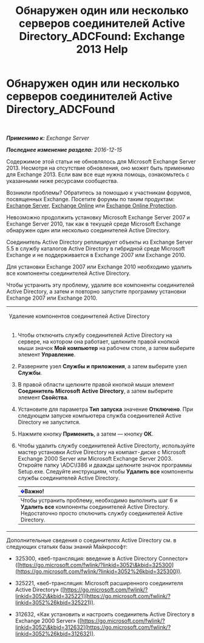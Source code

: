 ﻿---
title: 'Обнаружен один или несколько серверов соединителей Active Directory_ADCFound: Exchange 2013 Help'
TOCTitle: Обнаружен один или несколько серверов соединителей Active Directory_ADCFound
ms:assetid: a874f51f-09a2-4a76-9695-d61fb1ee6c1c
ms:mtpsurl: https://technet.microsoft.com/ru-ru/library/ms.exch.setupreadiness.adcfound(v=EXCHG.150)
ms:contentKeyID: 50488808
ms.date: 05/22/2018
mtps_version: v=EXCHG.150
ms.translationtype: MT
---

# Обнаружен один или несколько серверов соединителей Active Directory\_ADCFound

 

_**Применимо к:** Exchange Server_

_**Последнее изменение раздела:** 2016-12-15_

Содержимое этой статьи не обновлялось для Microsoft Exchange Server 2013. Несмотря на отсутствие обновления, оно может быть применимо для Exchange 2013. Если вам все еще нужна помощь, ознакомьтесь с указанными ниже ресурсами сообщества.

Возникли проблемы? Обратитесь за помощью к участникам форумов, посвященных Exchange. Посетите форумы по таким продуктам: [Exchange Server](https://go.microsoft.com/fwlink/p/?linkid=60612), [Exchange Online](https://go.microsoft.com/fwlink/p/?linkid=267542) или [Exchange Online Protection](https://go.microsoft.com/fwlink/p/?linkid=285351).

Невозможно продолжить установку Microsoft Exchange Server 2007 и Exchange Server 2010, так как в текущей среде Microsoft Exchange обнаружен один или несколько соединителей Active Directory.

Соединитель Active Directory реплицирует объекты из Exchange Server 5.5 в службу каталогов Active Directory в гибридной среде Microsoft Exchange и не поддерживается в Exchange 2007 или Exchange 2010.

Для установки Exchange 2007 или Exchange 2010 необходимо удалить все компоненты соединителей Active Directory.

Чтобы устранить эту проблему, удалите все компоненты соединителей Active Directory, а затем и повторно запустите программу установки Exchange 2007 или Exchange 2010.


<table>
<colgroup>
<col style="width: 100%" />
</colgroup>
<tbody>
<tr class="odd">
<td><p>Удаление компонентов соединителей Active Directory</p></td>
</tr>
<tr class="even">
<td><ol>
<li><p>Чтобы отключить службу соединителей Active Directory на сервере, на котором она работает, щелкните правой кнопкой мыши значок <strong>Мой компьютер</strong> на рабочем столе, а затем выберите элемент <strong>Управление</strong>.</p></li>
<li><p>Разверните узел <strong>Службы и приложения</strong>, а затем выберите узел <strong>Службы</strong>.</p></li>
<li><p>В правой области щелкните правой кнопкой мыши элемент <strong>Соединитель Microsoft Active Directory</strong>, а затем выберите элемент <strong>Свойства</strong>.</p></li>
<li><p>Установите для параметра <strong>Тип запуска</strong> значение <strong>Отключено</strong>. При следующем запуске компьютера служба соединителей Active Directory не запустится.</p></li>
<li><p>Нажмите кнопку <strong>Применить</strong>, а затем — кнопку <strong>ОК</strong>.</p></li>
<li><p>Чтобы удалить службу соединителей Active Directorty, используйте мастер установки Active Directory на компакт-диске с Microsoft Exchange 2000 Server или Microsoft Exchange Server 2003. Откройте папку \ADC\I386 и дважды щелкните значок программы Setup.exe. Следуйте инструкциям, чтобы <strong>Удалить все</strong> компоненты службы соединителей Active Directory.</p>
<table>
<thead>
<tr class="header">
<th><img src="images/Dd876857.important(EXCHG.150).gif" title="Важно" alt="Важно" />Важно!</th>
</tr>
</thead>
<tbody>
<tr class="odd">
<td>Чтобы устранить проблему, необходимо выполнить шаг 6 и <strong>Удалить все</strong> компоненты соединителей Active Directory. Недостаточно просто отключить службу соединителей Active Directory.</td>
</tr>
</tbody>
</table>

</li>
</ol></td>
</tr>
</tbody>
</table>


Дополнительные сведения о соединителях Active Directory см. в следующих статьях базы знаний Майкрософт:

  - 325300, «веб-трансляция: введение в Active Directory Connector» ([https://go.microsoft.com/fwlink/?linkid=3052\&kbid=325300](https://go.microsoft.com/fwlink/?linkid=3052%26kbid=325300)).

  - 325221, «веб-трансляция: Microsoft расширенного соединителя Active Directory» ([https://go.microsoft.com/fwlink/?linkid=3052\&kbid=325221](https://go.microsoft.com/fwlink/?linkid=3052%26kbid=325221)).

  - 312632, «Как установить и настроить соединитель Active Directory в Exchange 2000 Server» ([https://go.microsoft.com/fwlink/?linkid=3052\&kbid=312632](https://go.microsoft.com/fwlink/?linkid=3052%26kbid=312632)).

